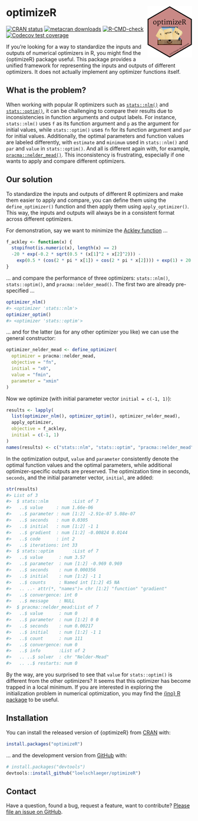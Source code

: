 
<!-- README.md is generated from README.Rmd. Please edit that file -->

# optimizeR <img src="man/figures/logo.png" align="right" height="139" />

<!-- badges: start -->

[![CRAN
status](https://www.r-pkg.org/badges/version/optimizeR)](https://CRAN.R-project.org/package=optimizeR)
[![metacran
downloads](https://cranlogs.r-pkg.org/badges/last-month/optimizeR)](https://cran.r-project.org/package=optimizeR)
[![R-CMD-check](https://github.com/loelschlaeger/optimizeR/workflows/R-CMD-check/badge.svg)](https://github.com/loelschlaeger/optimizeR/actions)
[![Codecov test
coverage](https://codecov.io/gh/loelschlaeger/optimizeR/branch/master/graph/badge.svg)](https://app.codecov.io/gh/loelschlaeger/optimizeR?branch=master)
<!-- badges: end -->

If you’re looking for a way to standardize the inputs and outputs of
numerical optimizers in R, you might find the {optimizeR} package
useful. This package provides a unified framework for representing the
inputs and outputs of different optimizers. It does not actually
implement any optimizer functions itself.

## What is the problem?

When working with popular R optimizers such as
[`stats::nlm()`](https://stat.ethz.ch/R-manual/R-devel/library/stats/html/nlm.html)
and
[`stats::optim()`](https://stat.ethz.ch/R-manual/R-devel/library/stats/html/optim.html),
it can be challenging to compare their results due to inconsistencies in
function arguments and output labels. For instance, `stats::nlm()` uses
`f` as its function argument and `p` as the argument for initial values,
while `stats::optim()` uses `fn` for its function argument and `par` for
initial values. Additionally, the optimal parameters and function values
are labeled differently, with `estimate` and `minimum` used in
`stats::nlm()` and `par` and `value` in `stats::optim()`. And all is
different again with, for example,
[`pracma::nelder_mead()`](https://CRAN.R-project.org/package=pracma).
This inconsistency is frustrating, especially if one wants to apply and
compare different optimizers.

## Our solution

To standardize the inputs and outputs of different R optimizers and make
them easier to apply and compare, you can define them using the
`define_optimizer()` function and then apply them using
`apply_optimizer()`. This way, the inputs and outputs will always be in
a consistent format across different optimizers.

For demonstration, say we want to minimize the [Ackley
function](https://en.wikipedia.org/wiki/Ackley_function) …

``` r
f_ackley <- function(x) {
  stopifnot(is.numeric(x), length(x) == 2)
  -20 * exp(-0.2 * sqrt(0.5 * (x[1]^2 + x[2]^2))) -
    exp(0.5 * (cos(2 * pi * x[1]) + cos(2 * pi * x[2]))) + exp(1) + 20
}
```

… and compare the performance of three optimizers: `stats::nlm()`,
`stats::optim()`, and `pracma::nelder_mead()`. The first two are already
pre-specified …

``` r
optimizer_nlm()
#> <optimizer 'stats::nlm'>
optimizer_optim()
#> <optimizer 'stats::optim'>
```

… and for the latter (as for any other optimizer you like) we can use
the general constructor:

``` r
optimizer_nelder_mead <- define_optimizer(
  optimizer = pracma::nelder_mead,
  objective = "fn",
  initial = "x0",
  value = "fmin",
  parameter = "xmin"
)
```

Now we optimize (with initial parameter vector `initial = c(-1, 1)`):

``` r
results <- lapply(
  list(optimizer_nlm(), optimizer_optim(), optimizer_nelder_mead),
  apply_optimizer, 
  objective = f_ackley, 
  initial = c(-1, 1)
)
names(results) <- c("stats::nlm", "stats::optim", "pracma::nelder_mead")
```

In the optimization output, `value` and `parameter` consistently denote
the optimal function values and the optimal parameters, while additional
optimizer-specific outputs are preserved. The optimization time in
seconds, `seconds`, and the initial parameter vector, `initial`, are
added:

``` r
str(results)
#> List of 3
#>  $ stats::nlm         :List of 7
#>   ..$ value     : num 1.66e-06
#>   ..$ parameter : num [1:2] -2.91e-07 5.08e-07
#>   ..$ seconds   : num 0.0305
#>   ..$ initial   : num [1:2] -1 1
#>   ..$ gradient  : num [1:2] -0.00824 0.0144
#>   ..$ code      : int 2
#>   ..$ iterations: int 33
#>  $ stats::optim       :List of 7
#>   ..$ value      : num 3.57
#>   ..$ parameter  : num [1:2] -0.969 0.969
#>   ..$ seconds    : num 0.000356
#>   ..$ initial    : num [1:2] -1 1
#>   ..$ counts     : Named int [1:2] 45 NA
#>   .. ..- attr(*, "names")= chr [1:2] "function" "gradient"
#>   ..$ convergence: int 0
#>   ..$ message    : NULL
#>  $ pracma::nelder_mead:List of 7
#>   ..$ value      : num 0
#>   ..$ parameter  : num [1:2] 0 0
#>   ..$ seconds    : num 0.00217
#>   ..$ initial    : num [1:2] -1 1
#>   ..$ count      : num 111
#>   ..$ convergence: num 0
#>   ..$ info       :List of 2
#>   .. ..$ solver  : chr "Nelder-Mead"
#>   .. ..$ restarts: num 0
```

By the way, are you surprised to see that `value` for `stats::optim()`
is different from the other optimizers? It seems that this optimizer has
become trapped in a local minimum. If you are interested in exploring
the initialization problem in numerical optimization, you may find the
[{ino} R package](https://github.com/loelschlaeger/ino) to be useful.

## Installation

You can install the released version of {optimizeR} from
[CRAN](https://CRAN.R-project.org) with:

``` r
install.packages("optimizeR")
```

… and the development version from [GitHub](https://github.com/) with:

``` r
# install.packages("devtools")
devtools::install_github("loelschlaeger/optimizeR")
```

## Contact

Have a question, found a bug, request a feature, want to contribute?
[Please file an issue on
GitHub](https://github.com/loelschlaeger/optimizeR/issues/new/choose).
